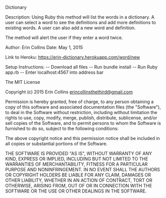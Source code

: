 Dictionary

Description: Using Ruby this method will list the words in a dictionary. A user can select a word to see the definitions and add more definitions to existing words. A user can also add a new word and definition.

The method will alert the user if they enter a word twice.


Author: Erin Collins Date: May 1, 2015

Link to Heroku: https://erin-dictionary.herokuapp.com/word/new

Setup Instructions: -- Download all files -- Run bundle install -- Run Ruby app.rb -- Enter localhost:4567 into address bar

The MIT License

Copyright (c) 2015 Erin Collins erincollinsthethird@gmail.com

Permission is hereby granted, free of charge, to any person obtaining a copy of this software and associated documentation files (the "Software"), to deal in the Software without restriction, including without limitation the rights to use, copy, modify, merge, publish, distribute, sublicense, and/or sell copies of the Software, and to permit persons to whom the Software is furnished to do so, subject to the following conditions:

The above copyright notice and this permission notice shall be included in all copies or substantial portions of the Software.

THE SOFTWARE IS PROVIDED "AS IS", WITHOUT WARRANTY OF ANY KIND, EXPRESS OR IMPLIED, INCLUDING BUT NOT LIMITED TO THE WARRANTIES OF MERCHANTABILITY, FITNESS FOR A PARTICULAR PURPOSE AND NONINFRINGEMENT. IN NO EVENT SHALL THE AUTHORS OR COPYRIGHT HOLDERS BE LIABLE FOR ANY CLAIM, DAMAGES OR OTHER LIABILITY, WHETHER IN AN ACTION OF CONTRACT, TORT OR OTHERWISE, ARISING FROM, OUT OF OR IN CONNECTION WITH THE SOFTWARE OR THE USE OR OTHER DEALINGS IN THE SOFTWARE.
